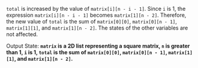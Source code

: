 `total` is increased by the value of `matrix[i][n - i - 1]`. Since `i` is 1, the expression `matrix[i][n - i - 1]` becomes `matrix[1][n - 2]`. Therefore, the new value of `total` is the sum of `matrix[0][0]`, `matrix[0][n - 1]`, `matrix[1][1]`, and `matrix[1][n - 2]`. The states of the other variables are not affected.

Output State: **`matrix` is a 2D list representing a square matrix, `n` is greater than 1, `i` is 1, `total` is the sum of `matrix[0][0]`, `matrix[0][n - 1]`, `matrix[1][1]`, and `matrix[1][n - 2]`.**
